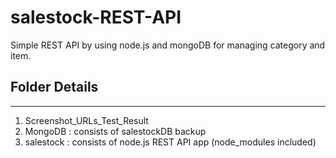 # salestock-REST-API
Simple REST API by using node.js and mongoDB for managing category and item.

## Folder Details
-----------------
1. Screenshot_URLs_Test_Result
2. MongoDB : consists of salestockDB backup
3. salestock : consists of node.js REST API app (node_modules included)
